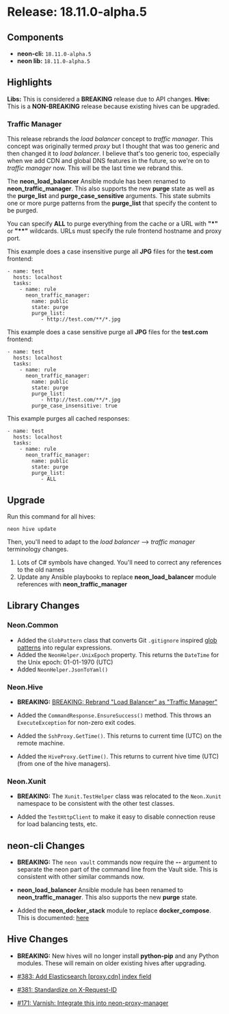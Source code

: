 # Release: 18.11.0-alpha.5

## Components

* **neon-cli:** `18.11.0-alpha.5`
* **neon lib:** `18.11.0-alpha.5`

## Highlights

**Libs:** This is considered a **BREAKING** release due to API changes.
**Hive:** This is a **NON-BREAKING** release because existing hives can be upgraded.

### Traffic Manager

This release rebrands the *load balancer* concept to *traffic manager*.  This concept was originally termed *proxy* but I thought that was too generic and then changed it to *load balancer*.  I believe that's too generic too, especially when we add CDN and global DNS features in the future, so we're on to *traffic manager* now.  This will be the last time we rebrand this.

The **neon_load_balancer** Ansible module has been renamed to **neon_traffic_manager**.  This also supports the new **purge** state as well as the **purge_list** and **purge_case_sensitive** arguments.  This state submits one or more purge patterns from the **purge_list** that specify the content to be purged.

You can specify **ALL** to purge everything from the cache or a URL with **"\*"** or **"\*\*"** wildcards.  URLs must specify the rule frontend hostname and proxy port.

This example does a case insensitive purge all **JPG** files for the **test.com** frontend:

```
- name: test
  hosts: localhost
  tasks:
    - name: rule
      neon_traffic_manager:
        name: public
        state: purge
        purge_list:
           - http://test.com/**/*.jpg
```

This example does a case sensitive purge all **JPG** files for the **test.com** frontend:

```
- name: test
  hosts: localhost
  tasks:
    - name: rule
      neon_traffic_manager:
        name: public
        state: purge
        purge_list:
           - http://test.com/**/*.jpg
        purge_case_insensitive: true
```

This example purges all cached responses:

```
- name: test
  hosts: localhost
  tasks:
    - name: rule
      neon_traffic_manager:
        name: public
        state: purge
        purge_list:
           - ALL
```

## Upgrade

Run this command for all hives:

```
neon hive update
```

Then, you'll need to adapt to the *load balancer* --> *traffic manager* terminology changes.

1. Lots of C# symbols have changed.  You'll need to correct any references to the old names
2. Update any Ansible playbooks to replace **neon_load_balancer** module references with **neon_traffic_manager**

## Library Changes

### Neon.Common

* Added the `GlobPattern` class that converts Git `.gitignore` inspired [glob patterns](https://git-scm.com/docs/gitignore) into regular expressions.
* Added the `NeonHelper.UnixEpoch` property.  This returns the `DateTime` for the Unix epoch: 01-01-1970 (UTC)
* Added `NeonHelper.JsonToYaml()`

### Neon.Hive

* **BREAKING:** [BREAKING: Rebrand "Load Balancer" as "Traffic Manager"](https://github.com/jefflill/NeonForge/issues/382)

* Added the `CommandResponse.EnsureSuccess()` method.  This throws an `ExecuteException` for non-zero exit codes.
* Added the `SshProxy.GetTime()`.  This returns to current time (UTC) on the remote machine.
* Added the `HiveProxy.GetTime()`.  This returns to current hive time (UTC) (from one of the hive managers).

### Neon.Xunit

* **BREAKING:** The `Xunit.TestHelper` class was relocated to the `Neon.Xunit` namespace to be consistent with the other test classes.

* Added the `TestHttpClient` to make it easy to disable connection reuse for load balancing tests, etc.

## neon-cli Changes

* **BREAKING:** The `neon vault` commands now require the **--** argument to separate the neon part of the command line from the Vault side.  This is consistent with other similar commands now.

* **neon_load_balancer** Ansible module has been renamed to **neon_traffic_manager**.  This also supports the new **purge** state.
* Added the **neon_docker_stack** module to replace **docker_compose**.  This is documented: [here](https://github.com/jefflill/NeonForge/blob/master/Tools/neon-cli/Commands/Ansible/Modules/DockerStackModule.cs)

## Hive Changes

* **BREAKING:** New hives will no longer install **python-pip** and any Python modules.  These will remain on older existing hives after upgrading.

* [#383: Add Elasticsearch [proxy.cdn] index field](https://github.com/jefflill/NeonForge/issues/383)
* [#381: Standardize on X-Request-ID](https://github.com/jefflill/NeonForge/issues/381)
* [#171: Varnish: Integrate this into neon-proxy-manager](https://github.com/jefflill/NeonForge/issues/171)
